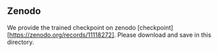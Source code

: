 ## Zenodo
We provide the trained checkpoint on zenodo [checkpoint][https://zenodo.org/records/11118272].
Please download and save in this directory.